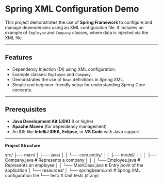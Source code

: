 # Spring XML Configuration Demo

This project demonstrates the use of **Spring Framework** to configure and manage dependencies using an XML configuration file. It includes an example of `Employee` and `Company` classes, where data is injected via the XML file.

---

## Features

- Dependency Injection (DI) using XML configuration.
- Example classes: `Employee` and `Company`.
- Demonstrates the use of `Bean` definitions in Spring XML.
- Simple and beginner-friendly setup for understanding Spring Core concepts.

---

## Prerequisites

- **Java Development Kit (JDK)** 8 or higher
- **Apache Maven** (for dependency management)
- An IDE like **IntelliJ IDEA**, **Eclipse**, or **VS Code** with Java support

---

<b>Project Structure</b>

src/
├── main/
│   ├── java/
│   │   └── com.entity/
│   │       ├── model/
│   │       │   ├── Company.java  # Represents a company
│   │       │   └── Employee.java # Represents an employee
│   │       └── MainClass.java      # Entry point of the application
│   └── resources/
│       └── springbeans.xml     # Spring XML configuration file
└── test/                         # Unit tests (if any)

